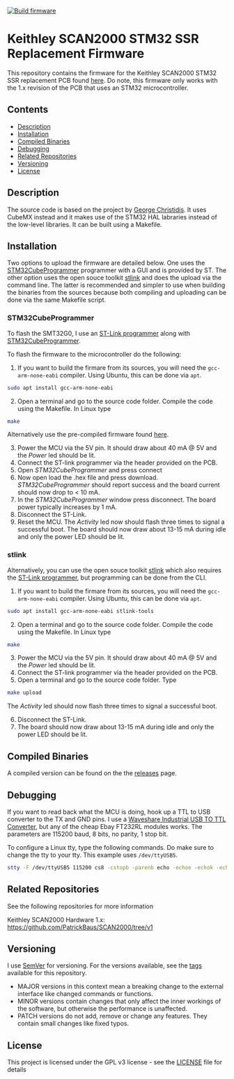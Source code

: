 [![Build firmware](https://github.com/PatrickBaus/SCAN2000_Firmware/actions/workflows/ci.yml/badge.svg)](https://github.com/PatrickBaus/SCAN2000_Firmware/actions/workflows/ci.yml)
# Keithley SCAN2000 STM32 SSR Replacement Firmware
This repository contains the firmware for the Keithley SCAN2000 STM32 SSR replacement PCB found [here](https://github.com/PatrickBaus/SCAN2000/tree/v1). Do note, this firmware only works with the 1.x revision of the PCB that uses an STM32 microcontroller.

## Contents
- [Description](#description)
- [Installation](#installation)
- [Compiled Binaries](#compiled-binaries)
- [Debugging](#debugging)
- [Related Repositories](#related-repositories)
- [Versioning](#versioning)
- [License](#license)

## Description
The source code is based on the project by [George Christidis](https://github.com/macgeorge/SCAN2000STM32). It uses CubeMX instead and it makes use of the STM32 HAL labraries instead of the low-level libraries. It can be built using a Makefile.

## Installation
Two options to upload the firmware are detailed below. One uses the [STM32CubeProgrammer](https://www.st.com/en/development-tools/stm32cubeprog.html) programmer with a GUI and is provided by ST. The other option uses the open souce toolkit [stlink](https://github.com/stlink-org/stlink) and does the upload via the command line. The latter is recommended and simpler to use when building the binaries from the sources because both compiling and uploading can be done via the same Makefile script.

### STM32CubeProgrammer
To flash the SMT32G0, I use an [ST-Link programmer](https://www.st.com/en/development-tools/st-link-v2.html) along with [STM32CubeProgrammer](https://www.st.com/en/development-tools/stm32cubeprog.html).

To flash the firmware to the microcontroller do the following:
1. If you want to build the firmare from its sources, you will need the ```gcc-arm-none-eabi``` compiler. Using Ubuntu, this can be done via ```apt```.
```bash
sudo apt install gcc-arm-none-eabi
```
2. Open a terminal and go to the source code folder. Compile the code using the Makefile. In Linux type
```bash
make
```
Alternatively use the pre-compiled firmware found [here](#compiled-binaries).

3. Power the MCU via the 5V pin. It should draw about 40 mA @ 5V and the *Power* led should be lit.
4. Connect the ST-link programmer via the header provided on the PCB.
5. Open *STM32CubeProgrammer* and press connect
6. Now open load the .hex file and press download. *STM32CubeProgrammer* should report success and the board current should now drop to < 10 mA.
7. In the *STM32CubeProgrammer* window press disconnect. The board power typically increases by 1 mA.
8. Disconnect the ST-Link.
9. Reset the MCU. The *Activity* led now should flash three times to signal a successful boot. The board should now draw about 13-15 mA during idle and only the power LED should be lit.

### stlink
Alternatively, you can use the open souce toolkit [stlink](https://github.com/stlink-org/stlink) which also requires the [ST-Link programmer](https://www.st.com/en/development-tools/st-link-v2.html), but programming can be done from the CLI.
1. If you want to build the firmare from its sources, you will need the ```gcc-arm-none-eabi``` compiler. Using Ubuntu, this can be done via ```apt```.
```bash
sudo apt install gcc-arm-none-eabi stlink-tools
```
2. Open a terminal and go to the source code folder. Compile the code using the Makefile. In Linux type
```bash
make
```

3. Power the MCU via the 5V pin. It should draw about 40 mA @ 5V and the *Power* led should be lit.
4. Connect the ST-link programmer via the header provided on the PCB.
5. Open a terminal and go to the source code folder. Type
```bash
make upload
```
The *Activity* led should now flash three times to signal a successful boot.

6. Disconnect the ST-Link.
7. The board should now draw about 13-15 mA during idle and only the power LED should be lit.

## Compiled Binaries
A compiled version can be found on the the [releases](../../releases) page.

## Debugging
If you want to read back what the MCU is doing, hook up a TTL to USB converter to the TX and GND pins. I use a [Waveshare Industrial USB TO TTL Converter](https://www.waveshare.com/usb-to-ttl.htm), but any of the cheap Ebay FT232RL modules works. The parameters are 115200 baud, 8 bits, no parity, 1 stop bit.

To configure a Linux tty, type the following commands. Do make sure to change the tty to your tty. This example uses ```/dev/ttyUSB5```.

```bash
stty -F /dev/ttyUSB5 115200 cs8 -cstopb -parenb echo -echoe -echok -echoctl -igncr -icanon
```

## Related Repositories
See the following repositories for more information

Keithley SCAN2000 Hardware 1.x: https://github.com/PatrickBaus/SCAN2000/tree/v1

## Versioning
I use [SemVer](http://semver.org/) for versioning. For the versions available, see the [tags](../../tags) available for this repository.

- MAJOR versions in this context mean a breaking change to the external interface like changed commands or functions.
- MINOR versions contain changes that only affect the inner workings of the software, but otherwise the performance is unaffected.
- PATCH versions do not add, remove or change any features. They contain small changes like fixed typos.

## License
This project is licensed under the GPL v3 license - see the [LICENSE](LICENSE) file for details
